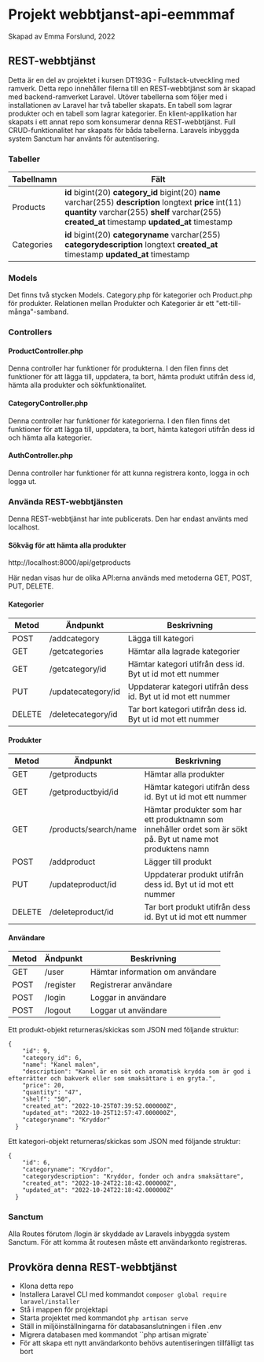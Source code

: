 # Projekt webbtjanst-api-eemmmaf
Skapad av Emma Forslund, 2022

## REST-webbtjänst
Detta är en del av projektet i kursen DT193G - Fullstack-utveckling med ramverk. Detta repo innehåller filerna till en REST-webbtjänst som är skapad med backend-ramverket Laravel. 
Utöver tabellerna som följer med i installationen av Laravel har två tabeller skapats. En tabell som lagrar produkter och en tabell som lagrar kategorier. En klient-applikation har skapats i ett annat repo som konsumerar denna REST-webbtjänst.
Full CRUD-funktionalitet har skapats för båda tabellerna. Laravels inbyggda system Sanctum har använts för autentisering. 
### Tabeller
| Tabellnamn  | Fält |
| ------------- | ------------- |
| Products      | **id** bigint(20) **category_id** bigint(20) **name** varchar(255) **description** longtext **price** int(11) **quantity** varchar(255) **shelf** varchar(255) **created_at** timestamp **updated_at** timestamp|
| Categories    | **id** bigint(20) **categoryname** varchar(255) **categorydescription** longtext **created_at** timestamp **updated_at** timestamp |

### Models
Det finns två stycken Models. Category.php för kategorier och Product.php för produkter. Relationen mellan Produkter och Kategorier är ett "ett-till-många"-samband. 

### Controllers
#### ProductController.php
Denna controller har funktioner för produkterna. I den filen finns det funktioner för att lägga till, uppdatera, ta bort, hämta produkt utifrån dess id, hämta alla produkter och sökfunktionalitet. 
#### CategoryController.php
Denna controller har funktioner för kategorierna. I den filen finns det funktioner för att lägga till, uppdatera, ta bort, hämta kategori utifrån dess id och hämta alla kategorier. 
#### AuthController.php
Denna controller har funktioner för att kunna registrera konto, logga in och logga ut. 

### Använda REST-webbtjänsten
Denna REST-webbtjänst har inte publicerats. Den har endast använts med localhost. 

#### Sökväg för att hämta alla produkter
http://localhost:8000/api/getproducts

Här nedan visas hur de olika API:erna används med metoderna GET, POST, PUT, DELETE.

#### Kategorier
| Metod  | Ändpunkt | Beskrivning |
| ------------- | ------------- | -----------|
| POST | /addcategory | Lägga till kategori |
| GET | /getcategories | Hämtar alla lagrade kategorier |
| GET | /getcategory/id | Hämtar kategori utifrån dess id. Byt ut id mot ett nummer |
| PUT | /updatecategory/id | Uppdaterar kategori utifrån dess id. Byt ut id mot ett nummer |
| DELETE | /deletecategory/id | Tar bort kategori utifrån dess id. Byt ut id mot ett nummer |

#### Produkter
| Metod  | Ändpunkt | Beskrivning |
| ------------- | ------------- | -----------|
| GET | /getproducts | Hämtar alla produkter |
| GET | /getproductbyid/id | Hämtar kategori utifrån dess id. Byt ut id mot ett nummer |
| GET | /products/search/name | Hämtar produkter som har ett produktnamn som innehåller ordet som är sökt på. Byt ut name mot produktens namn |
| POST | /addproduct | Lägger till produkt |
| PUT | /updateproduct/id | Uppdaterar produkt utifrån dess id. Byt ut id mot ett nummer |
| DELETE | /deleteproduct/id | Tar bort produkt utifrån dess id. Byt ut id mot ett nummer |

#### Användare
| Metod  | Ändpunkt | Beskrivning |
| ------------- | ------------- | -----------|
| GET | /user | Hämtar information om användare |
| POST | /register | Registrerar användare |
| POST | /login | Loggar in användare |
| POST | /logout | Loggar ut användare |

Ett produkt-objekt returneras/skickas som JSON med följande struktur:
```
{
    "id": 9,
    "category_id": 6,
    "name": "Kanel malen",
    "description": "Kanel är en söt och aromatisk krydda som är god i efterrätter och bakverk eller som smaksättare i en gryta.",
    "price": 20,
    "quantity": "47",
    "shelf": "50",
    "created_at": "2022-10-25T07:39:52.000000Z",
    "updated_at": "2022-10-25T12:57:47.000000Z",
    "categoryname": "Kryddor"
  }
```
Ett kategori-objekt returneras/skickas som JSON med följande struktur:
```
{
    "id": 6,
    "categoryname": "Kryddor",
    "categorydescription": "Kryddor, fonder och andra smaksättare",
    "created_at": "2022-10-24T22:18:42.000000Z",
    "updated_at": "2022-10-24T22:18:42.000000Z"
  }
  ```
  
### Sanctum
Alla Routes förutom /login är skyddade av Laravels inbyggda system Sanctum. För att komma åt routesen måste ett användarkonto registreras.

## Provköra denna REST-webbtjänst
* Klona detta repo
* Installera Laravel CLI med kommandot `composer global require laravel/installer`
* Stå i mappen för projektapi
* Starta projektet med kommandot `php artisan serve`
* Ställ in miljöinställningarna för databasanslutningen i filen .env
* Migrera databasen med kommandot ``php artisan migrate`
* För att skapa ett nytt användarkonto behövs autentiseringen tillfälligt tas bort








